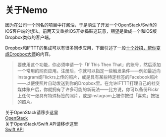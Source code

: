 # 关于Nemo

因为在公司一个同名的项目中打酱油，于是萌生了开发一个OpenStack/Swift的iOS客户端的想法。前两天又重拾iOS开始捣鼓这玩意，期望是做成一个和iOS版Dropbox类似的客户端。

Dropbox和IFTTT的集成可以有很多同步应用，下面引述了一段[十个妙招，帮你变成Dropbox大师][1]的内容。
>要使用这个功能，你必须申请一个「If This Then That」的账号，然后添加一个常用的网页应用。注册后，你就可以指定一些触发条件——例如最近向Instagram或Flickrs上传的照片，或是具有某些特定标签的Facebook照片——以便使照片自动发送到你的Dropbox里。在允许IFTTT打理自己的社交媒体账户后，你就拥有了许多可能的新玩法——比方说，你可以备份Flickr上任何一张具有特殊标签的照片，或是Instagram上被你按过「喜欢」按钮的照片。


  
  
  
关于OpenStack请移步这里  
[OpenStack][2]  
关于OpenStack/Swift API请移步这里  
[Swift API][3]  


[1]:(http://lanielstudio.net/?p=1722)
[2]:(http://www.openstack.org)
[3]:(http://docs.openstack.org/api/openstack-object-storage/1.0/content/)
